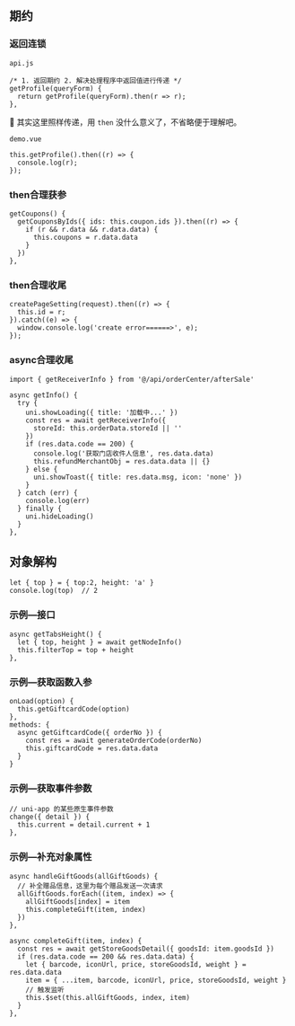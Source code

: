 ## 期约

### 返回连锁

`api.js`

```react
/* 1. 返回期约 2. 解决处理程序中返回值进行传递 */
getProfile(queryForm) {
  return getProfile(queryForm).then(r => r);
},
```

:ghost: 其实这里照样传递，用 `then` 没什么意义了，不省略便于理解吧。

`demo.vue`

```react
this.getProfile().then((r) => {
  console.log(r);
});
```



### then合理获参

```react
getCoupons() {
  getCouponsByIds({ ids: this.coupon.ids }).then((r) => {
    if (r && r.data && r.data.data) {
      this.coupons = r.data.data
    }
  })
},
```



### then合理收尾

```react
createPageSetting(request).then((r) => {
  this.id = r;
}).catch((e) => {
  window.console.log('create error======>', e);
});
```



### async合理收尾

```react
import { getReceiverInfo } from '@/api/orderCenter/afterSale'

async getInfo() {
  try {
    uni.showLoading({ title: '加载中...' })
    const res = await getReceiverInfo({
      storeId: this.orderData.storeId || ''
    })
    if (res.data.code == 200) {
      console.log('获取门店收件人信息', res.data.data)
      this.refundMerchantObj = res.data.data || {}
    } else {
      uni.showToast({ title: res.data.msg, icon: 'none' })
    }
  } catch (err) {
    console.log(err)
  } finally {
    uni.hideLoading()
  }
},
```



## 对象解构

```react
let { top } = { top:2, height: 'a' }
console.log(top)  // 2
```



### 示例—接口

```react
async getTabsHeight() {
  let { top, height } = await getNodeInfo()
  this.filterTop = top + height
},
```



### 示例—获取函数入参

```react
onLoad(option) {
  this.getGiftcardCode(option)
},
methods: {
  async getGiftcardCode({ orderNo }) {
    const res = await generateOrderCode(orderNo)
    this.giftcardCode = res.data.data
  }
}
```



### 示例—获取事件参数

```react
// uni-app 的某些原生事件参数
change({ detail }) {
  this.current = detail.current + 1
},
```



### 示例—补充对象属性

```react
async handleGiftGoods(allGiftGoods) {
  // 补全赠品信息，这里为每个赠品发送一次请求
  allGiftGoods.forEach((item, index) => {
    allGiftGoods[index] = item
    this.completeGift(item, index)
  })
},
    
async completeGift(item, index) {
  const res = await getStoreGoodsDetail({ goodsId: item.goodsId })
  if (res.data.code == 200 && res.data.data) {
    let { barcode, iconUrl, price, storeGoodsId, weight } = res.data.data
    item = { ...item, barcode, iconUrl, price, storeGoodsId, weight }
    // 触发监听
    this.$set(this.allGiftGoods, index, item)
  }
},
```



